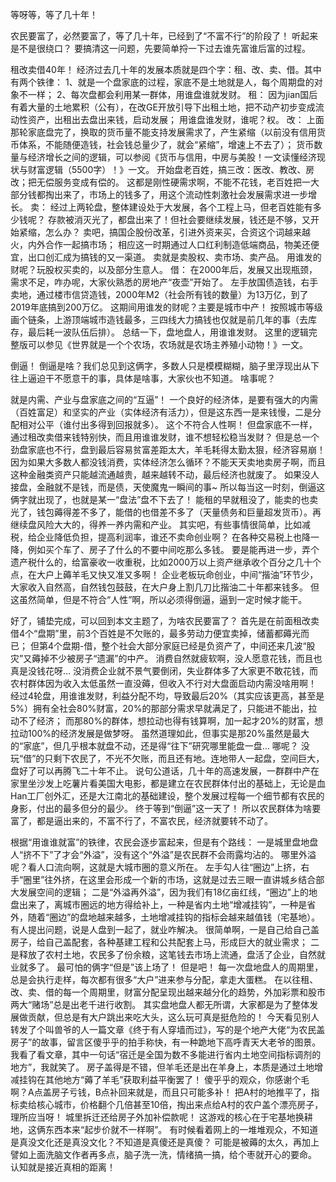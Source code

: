等呀等，等了几十年！

农民要富了，必然要富了，等了几十年，已经到了“不富不行”的阶段了！
听起来是不是很绕口？
要搞清这一问题，先要简单捋一下过去谁先富谁后富的过程。 




 租改卖借40年！ 经济过去几十年的发展本质就是四个字：租、改、卖、借。其中有两个铁律： 
1、就是一个盘家底的过程，家底不是土地就是人，每个周期盘的对象不一样；
2、每次盘都会利用某一群体，用谁盘谁就发财。 
租：
因为jian国后有着大量的土地累积（公有），在改GE开放引导下出租土地，把不动产初步变成流动性资产，出租出去盘出来钱，启动发展；
用谁盘谁发财，谁呢？权。 
改：
上面那轮家底盘完了，换取的货币量不能支持发展需求了，产生紧缩（以前没有信用货币体系，不能随便造钱，社会钱总量少了，就会“紧缩”，增速上不去了）；
货币数量与经济增长之间的逻辑，可以参阅《货币与信用，中房与美股！一文读懂经济现状与财富逻辑（5500字）！》一文。
开始盘老百姓，搞三改：医改、教改、房改；把无偿服务变成有偿的。
这都是刚性硬需求啊，不能不花钱，老百姓把一大部分钱都掏出来了，市场上的钱多了，用这个流动性刺激社会发展需求进一步增长。 
卖：
经过上两轮盘，整体建设处于大发展，各个工程上马，但老百姓能有多少钱呢？
存款被消灭光了，都盘出来了！但社会要继续发展，钱还是不够，又开始紧缩，怎么办？
卖吧，搞国企股份改革，引进外资来买，合资这个词越来越火，内外合作一起搞市场；
相应这一时期通过人口红利制造低端商品，物美还便宜，出口创汇成为搞钱的又一渠道。
卖就是卖股权、卖市场、卖产品。
用谁发的财呢？玩股权买卖的，以及部分生意人。 
借：
在2000年后，发展又出现瓶颈，需求不足，咋办呢，大家伙熟悉的房地产“夜壶”开始了。
左手放国债造钱，右手卖地，通过楼市信贷造钱，2000年M2（社会所有钱的数量）为13万亿，到了2019年底搞到200万亿。
这期间用谁发的财呢？主要是城市中产！
按照城市等级画个链条，上游顶端城市造钱最多，三四线大力搞钱也仅就是前几年的事（去库存，最后耗一波队伍后排）。 总结一下，盘地盘人，用谁谁发财。
这里的逻辑完整版可以参见《世界就是一个个农场，农场就是农场主养殖小动物！》一文。 





倒逼！ 倒逼是啥？我们总见到这俩字，多数人只是模模糊糊，脑子里浮现出从下往上逼迫干不愿意干的事，具体是啥事，大家伙也不知道。
啥事呢？

就是内需、产业与盘家底之间的“互逼”！
一个良好的经济体，是要有强大的内需（百姓富足）和坚实的产业（实体经济有活力），但是这东西一是来钱慢，二是分配相对公平（谁付出多得到回报就多）。
这个不符合人性啊！
但盘家底不一样，通过租改卖借来钱特别快，而且用谁谁发财，谁不想轻松稳当发财？
但是总一个劲盘家底也不行，盘到最后容易贫富差距太大，羊毛耗得太勤太狠，经济容易崩！
因为如果大多数人都没钱消费，实体经济怎么循环？不能天天卖地卖房子啊，而且这种金融类资产只能越流通越贵，越来越转不动，最后经济也就废了。
如果没人接盘，金融就不是钱，而是债，天使魔鬼一瞬间的事~
所以每当这一时刻，倒逼这俩字就出现了，也就是某一“盘法”盘不下去了！
能租的早就租没了，能卖的也卖光了，钱包薅得差不多了，能借的也借差不多了（天量债务和巨量超发货币）。再继续盘风险大大的，得养一养内需和产业。 其实吧，有些事情很简单，比如减税，给企业降低负担，提高利润率，谁还不卖命创业啊？
在各种交易税上也降一降，例如买个车了、房子了什么的不要中间吃那么多钱。
要是能再进一步，弄个遗产税什么的，给富豪收一收重税，比如2000万以上资产继承收个百分之几十个点，在大户上薅羊毛又快又准又多啊！
企业老板玩命创业，中间“揩油”环节少，大家收入自然高，自然钱包鼓鼓，在大户身上割几刀比揩油二十年都来钱多。
但这虽然简单，但是不符合“人性”啊，所以必须得倒逼，逼到一定时候才能干。 




 好了，铺垫完成，可以回到本文主题了，为啥农民要富了？ 首先是在前面租改卖借4个“盘期”里，前3个百姓是不欠账的，最多劳动力便宜卖掉，储蓄都薅光而已；
但第4个盘期-借，整个社会大部分家庭已经是负资产了，中间还来几波“股灾”又薅掉不少被房子“遗漏”的中产。
消费自然就疲软啊，没人愿意花钱，而且也真是没钱花呀…
没消费企业就不景气要倒闭，失业群体多了大家更不敢花钱，而农村群体因为收入太低虽然一直没薅，但收入不行对大盘面启动内需没啥用啊！ 经过4轮盘，用谁谁发财，利益分配不均，导致最后20%（其实应该更高，甚至是5%）拥有全社会80%财富，20%的那部分需求早就满足了，只能进不能出，拉动不了经济；
而那80%的群体，想拉动也得有钱算啊，加一起才20%的财富，想拉动100%的经济发展是做梦呀。 虽然道理如此，但事实是那20%虽然是最大的“家底”，但几乎根本就盘不动，还是得“往下”研究哪里能盘一盘… 哪呢？ 没玩“借”的只剩下农民了，不光不欠账，而且还有地。连地带人一起盘，空间巨大，盘好了可以再腾飞二十年不止。 说句公道话，几十年的高速发展，一群群中产在家里坐沙发上吃薯片看美国大电影，都是建立在农民群体付出的基础上，无论是血Han工厂创外汇，还是大江南北的基础建设，整个发展过程每一个细节都有农民的身影，付出的最多但分的最少。 终于等到“倒逼”这一天了！
所以农民群体为啥要富了，都是逼出来的，不富不行了，不富农民，经济就要转不动了。 





根据“用谁谁就富”的铁律，农民会逐步富起来，但是有个路线： 一是城里盘地盘人“挤不下”了才会“外溢”，没有这个“外溢”是农民群不会雨露均沾的。
哪里外溢呢？看人口流向啊，这就是大城市圈的意义所在。
左手勾人往“圈边”上挤，右手“圈里”往外挤，在这里会形成一个新的市场，这就是过去三眼一直讲城乡结合部大发展空间的逻辑；
二是“外溢再外溢”，因为我们有18亿亩红线，“圈边”上的地盘出来了，离城市圈远的地方得给补上，一种是省内土地“增减挂钩”，一种是省外，随着“圈边”的盘地越来越多，土地增减挂钩的指标会越来越值钱（宅基地）。 有人提出问题，说是人盘到一起了，就业咋解决。
很简单啊，一是自己给自己盖房子，给自己盖配套，各种基建工程和公共配套上马，形成巨大的就业需求；
二是释放了农村土地，农民多了份余粮，这笔钱去市场上流通，盘活了企业，自然就业就多了。
最可怕的俩字“但是”该上场了！
但是吧！
每一次盘地盘人的周期里，总是会执行走样，每次都有很多“大户”进来参与分配，拿走大蛋糕。
在以往租、改、卖、借的每一个周期里，财富分配呈现出越来越分化的趋势，外加彩票和股市两大“赌场”总是出老千进行收割。 其实盘地盘人都无所谓，大家都是为了整体发展做贡献，但总是有大户跳出来吃大头，这么玩可真是挺危险的！ 今天看见别人转发了个叫兽爷的人一篇文章《终于有人穿墙而过》，写的是个地产大佬“为农民盖房子”的故事，留言区傻乎乎的拍手称快，有一种跪地下高呼青天大老爷的图景。 我看了看文章，其中一句话“宿迁是全国为数不多能进行省内土地空间指标调剂的地方”，我就笑了。
房子盖得是不错，但羊毛还是出在羊身上，本质是通过土地增减挂钩在其他地方“薅了羊毛”获取利益平衡罢了！
傻乎乎的观众，你感谢个毛啊？A点盖房子亏钱，B点补回来就是，而且只可能多补！
把A村的地推平了，指标卖给核心城市，价格翻个几倍甚至10倍，掏出来点给A村的农户盖个漂亮房子，理所应当呀！
城里拆迁还给房子外加补偿款呢！
这游戏的核心在于宅基地换耕地，这俩东西本来“起步价就不一样啊”。 有时候看着网上的一堆堆观众，不知道是真没文化还是真没文化？不知道是真傻还是真傻？
可能是被薅的太久，再加上譬如上面洗脑文作者再多点，脑子洗一洗，情绪搞一搞，给个枣就开心的要命。 认知就是接近真相的距离！
